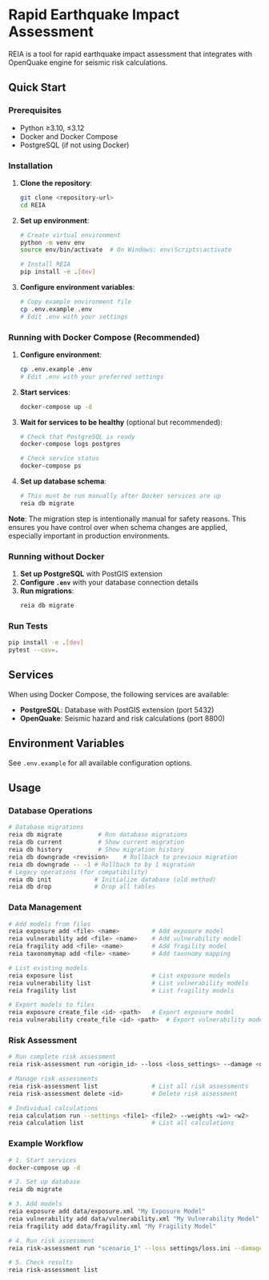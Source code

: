 # Rapid Earthquake Impact Assessment

REIA is a tool for rapid earthquake impact assessment that integrates with OpenQuake engine for seismic risk calculations.

## Quick Start

### Prerequisites

- Python ≥3.10, ≤3.12
- Docker and Docker Compose
- PostgreSQL (if not using Docker)

### Installation

1. **Clone the repository**:
   ```bash
   git clone <repository-url>
   cd REIA
   ```

2. **Set up environment**:
   ```bash
   # Create virtual environment
   python -m venv env
   source env/bin/activate  # On Windows: env\Scripts\activate
   
   # Install REIA
   pip install -e .[dev]
   ```

3. **Configure environment variables**:
   ```bash
   # Copy example environment file
   cp .env.example .env
   # Edit .env with your settings
   ```

### Running with Docker Compose (Recommended)

1. **Configure environment**:
   ```bash
   cp .env.example .env
   # Edit .env with your preferred settings
   ```

2. **Start services**:
   ```bash
   docker-compose up -d
   ```

3. **Wait for services to be healthy** (optional but recommended):
   ```bash
   # Check that PostgreSQL is ready
   docker-compose logs postgres
   
   # Check service status  
   docker-compose ps
   ```

4. **Set up database schema**:
   ```bash
   # This must be run manually after Docker services are up
   reia db migrate
   ```

**Note**: The migration step is intentionally manual for safety reasons. This ensures you have control over when schema changes are applied, especially important in production environments.

### Running without Docker

1. **Set up PostgreSQL** with PostGIS extension
2. **Configure `.env`** with your database connection details
3. **Run migrations**:
   ```bash
   reia db migrate
   ```

### Run Tests

```bash
pip install -e .[dev]
pytest --cov=.
```

## Services

When using Docker Compose, the following services are available:

- **PostgreSQL**: Database with PostGIS extension (port 5432)
- **OpenQuake**: Seismic hazard and risk calculations (port 8800)

## Environment Variables

See `.env.example` for all available configuration options.

## Usage

### Database Operations
```bash
# Database migrations
reia db migrate          # Run database migrations
reia db current          # Show current migration
reia db history          # Show migration history
reia db downgrade <revision>    # Rollback to previous migration
reia db downgrade -- -1 # Rollback to by 1 migration
# Legacy operations (for compatibility)
reia db init            # Initialize database (old method)
reia db drop            # Drop all tables
```

### Data Management
```bash
# Add models from files
reia exposure add <file> <name>         # Add exposure model
reia vulnerability add <file> <name>    # Add vulnerability model
reia fragility add <file> <name>        # Add fragility model
reia taxonomymap add <file> <name>      # Add taxonomy mapping

# List existing models
reia exposure list                      # List exposure models
reia vulnerability list                 # List vulnerability models
reia fragility list                     # List fragility models

# Export models to files
reia exposure create_file <id> <path>   # Export exposure model
reia vulnerability create_file <id> <path>  # Export vulnerability model
```

### Risk Assessment
```bash
# Run complete risk assessment
reia risk-assessment run <origin_id> --loss <loss_settings> --damage <damage_settings>

# Manage risk assessments
reia risk-assessment list               # List all risk assessments
reia risk-assessment delete <id>        # Delete risk assessment

# Individual calculations
reia calculation run --settings <file1> <file2> --weights <w1> <w2>
reia calculation list                   # List all calculations
```

### Example Workflow
```bash
# 1. Start services
docker-compose up -d

# 2. Set up database
reia db migrate

# 3. Add models
reia exposure add data/exposure.xml "My Exposure Model"
reia vulnerability add data/vulnerability.xml "My Vulnerability Model"
reia fragility add data/fragility.xml "My Fragility Model"

# 4. Run risk assessment
reia risk-assessment run "scenario_1" --loss settings/loss.ini --damage settings/damage.ini

# 5. Check results
reia risk-assessment list
```
